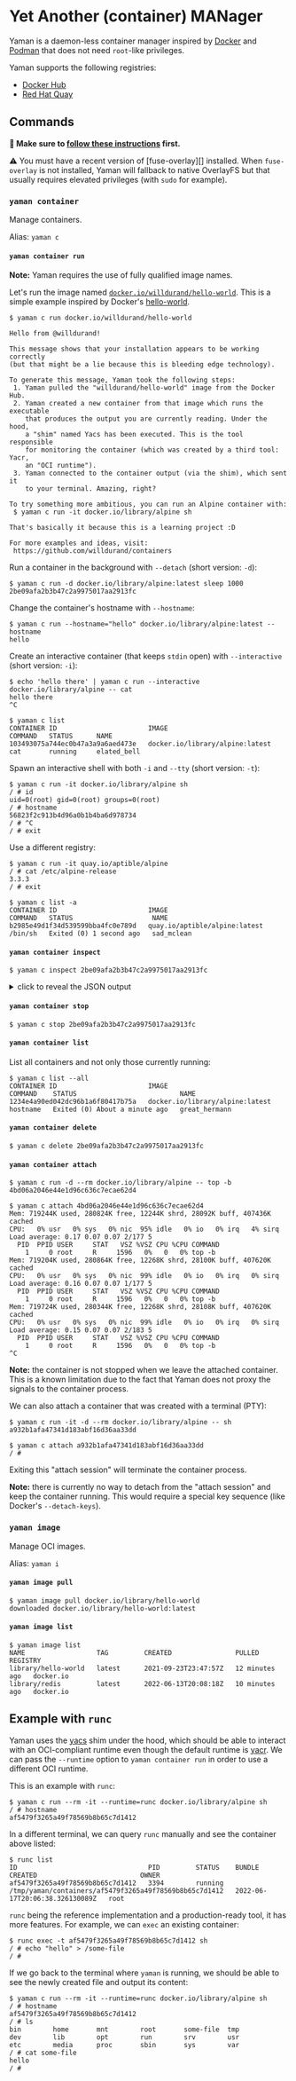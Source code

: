 # Yet Another (container) MANager

Yaman is a daemon-less container manager inspired by [Docker][] and [Podman][] that does not need `root`-like privileges.

Yaman supports the following registries:

- [Docker Hub](https://hub.docker.com/)
- [Red Hat Quay](https://quay.io/)

## Commands

**👋 Make sure to [follow these instructions](../../README.md#building-this-project) first.**

⚠️ You must have a recent version of [fuse-overlay][] installed. When `fuse-overlay` is not installed, Yaman will fallback to native OverlayFS but that usually requires elevated privileges (with `sudo` for example).

### `yaman container`

Manage containers.

Alias: `yaman c`

#### `yaman container run`

**Note:** Yaman requires the use of fully qualified image names.

Let's run the image named [`docker.io/willdurand/hello-world`][hello-world]. This is a simple example inspired by Docker's [hello-world][hello-world-docker].

``` console
$ yaman c run docker.io/willdurand/hello-world

Hello from @willdurand!

This message shows that your installation appears to be working correctly
(but that might be a lie because this is bleeding edge technology).

To generate this message, Yaman took the following steps:
 1. Yaman pulled the "willdurand/hello-world" image from the Docker Hub.
 2. Yaman created a new container from that image which runs the executable
    that produces the output you are currently reading. Under the hood,
    a "shim" named Yacs has been executed. This is the tool responsible
    for monitoring the container (which was created by a third tool: Yacr,
    an "OCI runtime").
 3. Yaman connected to the container output (via the shim), which sent it
    to your terminal. Amazing, right?

To try something more ambitious, you can run an Alpine container with:
 $ yaman c run -it docker.io/library/alpine sh

That's basically it because this is a learning project :D

For more examples and ideas, visit:
 https://github.com/willdurand/containers

```

Run a container in the background with `--detach` (short version: `-d`):

``` console
$ yaman c run -d docker.io/library/alpine:latest sleep 1000
2be09afa2b3b47c2a9975017aa2913fc
```

Change the container's hostname with `--hostname`:

``` console
$ yaman c run --hostname="hello" docker.io/library/alpine:latest -- hostname
hello
```

Create an interactive container (that keeps `stdin` open) with `--interactive` (short version: `-i`):

``` console
$ echo 'hello there' | yaman c run --interactive docker.io/library/alpine -- cat
hello there
^C

$ yaman c list
CONTAINER ID                       IMAGE                             COMMAND   STATUS      NAME
103493075a744ec0b47a3a9a6aed473e   docker.io/library/alpine:latest   cat       running     elated_bell
```

Spawn an interactive shell with both `-i` and `--tty` (short version: `-t`):

``` console
$ yaman c run -it docker.io/library/alpine sh
/ # id
uid=0(root) gid=0(root) groups=0(root)
/ # hostname
56823f2c913b4d96a0b1b4ba6d978734
/ # ^C
/ # exit
```

Use a different registry:

``` console
$ yaman c run -it quay.io/aptible/alpine
/ # cat /etc/alpine-release
3.3.3
/ # exit

$ yaman c list -a
CONTAINER ID                       IMAGE                           COMMAND   STATUS                    NAME
b2985e49d1f34d539599bba4fc0e789d   quay.io/aptible/alpine:latest   /bin/sh   Exited (0) 1 second ago   sad_mclean
```

#### `yaman container inspect`

``` console
$ yaman c inspect 2be09afa2b3b47c2a9975017aa2913fc
```

<details>
<summary>click to reveal the JSON output</summary>

```json
{
  "Id": "2be09afa2b3b47c2a9975017aa2913fc",
  "Root": "/run/yaman/containers/2be09afa2b3b47c2a9975017aa2913fc",
  "Config": {
    "ociVersion": "1.0.2",
    "process": {
      "user": {
        "uid": 0,
        "gid": 0
      },
      "args": [
        "sleep",
        "1000"
      ],
      "env": [
        "PATH=/usr/local/sbin:/usr/local/bin:/usr/sbin:/usr/bin:/sbin:/bin"
      ],
      "cwd": "/"
    },
    "root": {
      "path": "/run/yaman/containers/2be09afa2b3b47c2a9975017aa2913fc/rootfs"
    },
    "hostname": "2be09afa2b3b47c2a9975017aa2913fc",
    "mounts": [
      {
        "destination": "/proc",
        "type": "proc",
        "source": "proc"
      },
      {
        "destination": "/dev",
        "type": "tmpfs",
        "source": "tmpfs",
        "options": [
          "nosuid",
          "strictatime",
          "mode=755",
          "size=65536k"
        ]
      },
      {
        "destination": "/dev/pts",
        "type": "devpts",
        "source": "devpts",
        "options": [
          "nosuid",
          "noexec",
          "newinstance",
          "ptmxmode=0666",
          "mode=0620"
        ]
      },
      {
        "destination": "/dev/shm",
        "type": "tmpfs",
        "source": "shm",
        "options": [
          "nosuid",
          "noexec",
          "nodev",
          "mode=1777",
          "size=65536k"
        ]
      },
      {
        "destination": "/dev/mqueue",
        "type": "mqueue",
        "source": "mqueue",
        "options": [
          "nosuid",
          "noexec",
          "nodev"
        ]
      },
      {
        "destination": "/sys",
        "type": "none",
        "source": "/sys",
        "options": [
          "rbind",
          "nosuid",
          "noexec",
          "nodev",
          "ro"
        ]
      }
    ],
    "linux": {
      "uidMappings": [
        {
          "containerID": 0,
          "hostID": 0,
          "size": 1
        }
      ],
      "gidMappings": [
        {
          "containerID": 0,
          "hostID": 0,
          "size": 1
        }
      ],
      "namespaces": [
        {
          "type": "pid"
        },
        {
          "type": "ipc"
        },
        {
          "type": "uts"
        },
        {
          "type": "mount"
        },
        {
          "type": "user"
        }
      ]
    }
  },
  "Options": {
    "Name": "jovial_banach",
    "Command": [
      "sleep",
      "1000"
    ],
    "Remove": false,
    "Hostname": "",
    "Tty": false
  },
  "Created": "2022-06-16T22:44:20.94104793+02:00",
  "Started": "2022-06-16T22:44:21.009890159+02:00",
  "Exited": "0001-01-01T00:00:00Z",
  "Image": {
    "Hostname": "docker.io",
    "Name": "library/alpine",
    "Version": "latest",
    "BaseDir": "/run/yaman/images/docker.io/library/alpine/latest",
    "Config": {
      "created": "2022-05-23T19:19:31.970967174Z",
      "architecture": "amd64",
      "os": "linux",
      "config": {
        "Env": [
          "PATH=/usr/local/sbin:/usr/local/bin:/usr/sbin:/usr/bin:/sbin:/bin"
        ],
        "Cmd": [
          "/bin/sh"
        ]
      },
      "rootfs": {
        "type": "layers",
        "diff_ids": [
          "sha256:24302eb7d9085da80f016e7e4ae55417e412fb7e0a8021e95e3b60c67cde557d"
        ]
      },
      "history": [
        {
          "created": "2022-05-23T19:19:30.413290187Z",
          "created_by": "/bin/sh -c #(nop) ADD file:8e81116368669ed3dd361bc898d61bff249f524139a239fdaf3ec46869a39921 in / "
        },
        {
          "created": "2022-05-23T19:19:31.970967174Z",
          "created_by": "/bin/sh -c #(nop)  CMD [\"/bin/sh\"]",
          "empty_layer": true
        }
      ]
    },
    "Manifest": {
      "schemaVersion": 2,
      "mediaType": "application/vnd.docker.distribution.manifest.v2+json",
      "config": {
        "mediaType": "application/vnd.docker.container.image.v1+json",
        "digest": "sha256:e66264b98777e12192600bf9b4d663655c98a090072e1bab49e233d7531d1294",
        "size": 1472
      },
      "layers": [
        {
          "mediaType": "application/vnd.docker.image.rootfs.diff.tar.gzip",
          "digest": "sha256:2408cc74d12b6cd092bb8b516ba7d5e290f485d3eb9672efc00f0583730179e8",
          "size": 2798889
        }
      ]
    }
  },
  "Shim": {
    "State": {
      "ociVersion": "1.0.2",
      "id": "2be09afa2b3b47c2a9975017aa2913fc",
      "status": "running",
      "pid": 190288,
      "bundle": "/run/yaman/containers/2be09afa2b3b47c2a9975017aa2913fc"
    },
    "Status": {},
    "Options": {
      "Runtime": "yacr"
    },
    "SocketPath": "/run/yacs/2be09afa2b3b47c2a9975017aa2913fc/shim.sock"
  }
}
```
</details>

#### `yaman container stop`

``` console
$ yaman c stop 2be09afa2b3b47c2a9975017aa2913fc
```

#### `yaman container list`

List all containers and not only those currently running:

``` console
$ yaman c list --all
CONTAINER ID                       IMAGE                             COMMAND    STATUS                          NAME
1234e4a90ed042dc96b1a6f80417b75a   docker.io/library/alpine:latest   hostname   Exited (0) About a minute ago   great_hermann
```

#### `yaman container delete`

``` console
$ yaman c delete 2be09afa2b3b47c2a9975017aa2913fc
```

#### `yaman container attach`

``` console
$ yaman c run -d --rm docker.io/library/alpine -- top -b
4bd06a2046e44e1d96c636c7ecae62d4

$ yaman c attach 4bd06a2046e44e1d96c636c7ecae62d4
Mem: 719244K used, 280824K free, 12244K shrd, 28092K buff, 407436K cached
CPU:   0% usr   0% sys   0% nic  95% idle   0% io   0% irq   4% sirq
Load average: 0.17 0.07 0.07 2/177 5
  PID  PPID USER     STAT   VSZ %VSZ CPU %CPU COMMAND
    1     0 root     R     1596   0%   0   0% top -b
Mem: 719204K used, 280864K free, 12268K shrd, 28100K buff, 407620K cached
CPU:   0% usr   0% sys   0% nic  99% idle   0% io   0% irq   0% sirq
Load average: 0.16 0.07 0.07 1/177 5
  PID  PPID USER     STAT   VSZ %VSZ CPU %CPU COMMAND
    1     0 root     R     1596   0%   0   0% top -b
Mem: 719724K used, 280344K free, 12268K shrd, 28108K buff, 407620K cached
CPU:   0% usr   0% sys   0% nic  99% idle   0% io   0% irq   0% sirq
Load average: 0.15 0.07 0.07 2/183 5
  PID  PPID USER     STAT   VSZ %VSZ CPU %CPU COMMAND
    1     0 root     R     1596   0%   0   0% top -b
^C
```

**Note:** the container is not stopped when we leave the attached container. This is a known limitation due to the fact that Yaman does not proxy the signals to the container process.

We can also attach a container that was created with a terminal (PTY):

``` console
$ yaman c run -it -d --rm docker.io/library/alpine -- sh
a932b1afa47341d183abf16d36aa33dd

$ yaman c attach a932b1afa47341d183abf16d36aa33dd
/ #
```

Exiting this "attach session" will terminate the container process.

**Note:** there is currently no way to detach from the "attach session" and keep the container running. This would require a special key sequence (like Docker's `--detach-keys`).

### `yaman image`

Manage OCI images.

Alias: `yaman i`

#### `yaman image pull`

``` console
$ yaman image pull docker.io/library/hello-world
downloaded docker.io/library/hello-world:latest
```

#### `yaman image list`

``` console
$ yaman image list
NAME                  TAG         CREATED                PULLED           REGISTRY
library/hello-world   latest      2021-09-23T23:47:57Z   12 minutes ago   docker.io
library/redis         latest      2022-06-13T20:08:18Z   10 minutes ago   docker.io
```

## Example with `runc`

Yaman uses the [yacs](../yacs/README.md) shim under the hood, which should be able to interact with an OCI-compliant runtime even though the default runtime is [yacr](../yacr/README.md). We can pass the `--runtime` option to `yaman container run` in order to use a different OCI runtime.

This is an example with `runc`:

``` console
$ yaman c run --rm -it --runtime=runc docker.io/library/alpine sh
/ # hostname
af5479f3265a49f78569b8b65c7d1412
```

In a different terminal, we can query `runc` manually and see the container above listed:

``` console
$ runc list
ID                                 PID         STATUS    BUNDLE                                                   CREATED                          OWNER
af5479f3265a49f78569b8b65c7d1412   3394        running   /tmp/yaman/containers/af5479f3265a49f78569b8b65c7d1412   2022-06-17T20:06:38.326130089Z   root
```

`runc` being the reference implementation and a production-ready tool, it has more features. For example, we can `exec` an existing container:

``` console
$ runc exec -t af5479f3265a49f78569b8b65c7d1412 sh
/ # echo "hello" > /some-file
/ #
```

If we go back to the terminal where `yaman` is running, we should be able to see the newly created file and output its content:

``` console
$ yaman c run --rm -it --runtime=runc docker.io/library/alpine sh
/ # hostname
af5479f3265a49f78569b8b65c7d1412
/ # ls
bin        home       mnt        root       some-file  tmp
dev        lib        opt        run        srv        usr
etc        media      proc       sbin       sys        var
/ # cat some-file
hello
/ #
```

[docker]: https://docs.docker.com/reference/
[hello-world-docker]: https://hub.docker.com/_/hello-world
[hello-world]: https://hub.docker.com/r/willdurand/hello-world
[podman]: https://docs.podman.io/en/latest/
